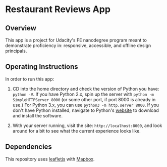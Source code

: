 # Restaurant Reviews App

## Overview
This app is a project for Udacity's FE nanodegree program meant to demonstrate proficiency in: responsive, accessible, and offline design principals.


## Operating Instructions
In order to run this app:
1. CD into the home directory and check the version of Python you have: `python -V`. If you have Python 2.x, spin up the server with `python -m SimpleHTTPServer 8000` (or some other port, if port 8000 is already in use.) For Python 3.x, you can use `python3 -m http.server 8000`. If you don't have Python installed, navigate to Python's [website](https://www.python.org/) to download and install the software.

2. With your server running, visit the site: `http://localhost:8000`, and look around for a bit to see what the current experience looks like.

## Dependencies
This repository uses [leafletjs](https://leafletjs.com/) with [Mapbox](https://www.mapbox.com/).
